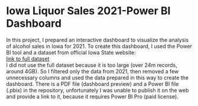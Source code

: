 <h1>Iowa Liquor Sales 2021-Power BI Dashboard</h1>
<p>In this project, I prepared an interactive dashboard to visualize the analysis of alcohol sales in Iowa for 2021. To create this dashboard, I used the Power BI tool and a dataset from official Iowa State website: <br>
<a href="https://data.iowa.gov/Sales-Distribution/Iowa-Liquor-Sales/m3tr-qhgy">link to full dataset </a><br>
I did not use the full dataset because it is too large (over 24m records, around 4GB). So I filtered only the data from 2021, then removed a few unnecessary columns and used the data prepared in this way to create the dashboard.
There is a PDF file (dashboard preview) and a Power BI file (.pbix) in the repository, unfortunately I was unable to publish it on the web and provide a link to it, because it requires Power BI Pro (paid license).
